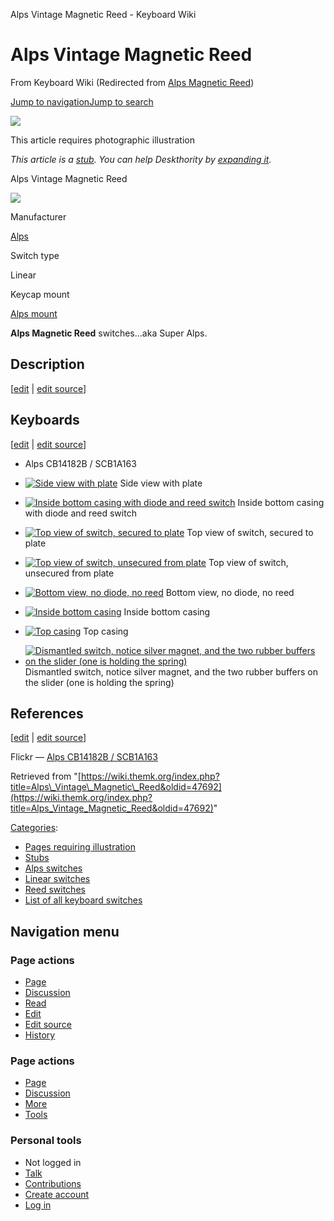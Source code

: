 Alps Vintage Magnetic Reed - Keyboard Wiki

Alps Vintage Magnetic Reed
==========================

From Keyboard Wiki (Redirected from [Alps Magnetic Reed](https://wiki.themk.org/index.php?title=Alps_Magnetic_Reed&redirect=no "Alps Magnetic Reed")) 

[Jump to navigation](https://wiki.themk.org/index.php/Alps_Magnetic_Reed#column-one)[Jump to search](https://wiki.themk.org/index.php/Alps_Magnetic_Reed#searchInput)

![](https://wiki.themk.org/images/1/1a/Template_icon--Illustration.png)

This article requires photographic illustration

*This article is a [stub](https://wiki.themk.org/index.php/Deskthority:stub "Deskthority:stub"). You can help Deskthority by [expanding it](https://wiki.themk.org/index.php?title=Alps_Vintage_Magnetic_Reed&action=edit).*

Alps Vintage Magnetic Reed

[![](https://wiki.themk.org/images/thumb/c/c7/Alps_magnetic_reed_top_view.jpg/500px-Alps_magnetic_reed_top_view.jpg)](https://wiki.themk.org/index.php/File:Alps_magnetic_reed_top_view.jpg)

Manufacturer

[Alps](https://wiki.themk.org/index.php/Alps "Alps")

Switch type

Linear

Keycap mount

[Alps mount](https://wiki.themk.org/index.php/Alps_mount "Alps mount")

**Alps Magnetic Reed** switches...aka Super Alps.

Description
-----------

\[[edit](https://wiki.themk.org/index.php?title=Alps_Vintage_Magnetic_Reed&veaction=edit&section=1 "Edit section: Description") | [edit source](https://wiki.themk.org/index.php?title=Alps_Vintage_Magnetic_Reed&action=edit&section=1 "Edit section's source code: Description")\]

Keyboards
---------

\[[edit](https://wiki.themk.org/index.php?title=Alps_Vintage_Magnetic_Reed&veaction=edit&section=2 "Edit section: Keyboards") | [edit source](https://wiki.themk.org/index.php?title=Alps_Vintage_Magnetic_Reed&action=edit&section=2 "Edit section's source code: Keyboards")\]

*   Alps CB14182B / SCB1A163<ref name="HaaTa" />

*   [![Side view with plate<ref name="HaaTa"/>](https://wiki.themk.org/images/thumb/7/70/Alps_magnetic_reed_plate_side_view.jpg/499px-Alps_magnetic_reed_plate_side_view.jpg)](https://wiki.themk.org/index.php/File:Alps_magnetic_reed_plate_side_view.jpg "Side view with plate<ref name=\"HaaTa\"/>") Side view with plate<ref name="HaaTa"/> 
*   [![Inside bottom casing with diode and reed switch](https://wiki.themk.org/images/thumb/1/12/Alps_magnetic_reed_inside_bottom_casing.jpg/499px-Alps_magnetic_reed_inside_bottom_casing.jpg)](https://wiki.themk.org/index.php/File:Alps_magnetic_reed_inside_bottom_casing.jpg "Inside bottom casing with diode and reed switch") Inside bottom casing with diode and reed switch 
*   [![Top view of switch, secured to plate](https://wiki.themk.org/images/thumb/e/ed/Alps_magnetic_reed_switch_top_view_secured.jpg/499px-Alps_magnetic_reed_switch_top_view_secured.jpg)](https://wiki.themk.org/index.php/File:Alps_magnetic_reed_switch_top_view_secured.jpg "Top view of switch, secured to plate") Top view of switch, secured to plate 
*   [![Top view of switch, unsecured from plate](https://wiki.themk.org/images/thumb/a/af/Alps_magnetic_reed_switch_top_view_unsecured.jpg/499px-Alps_magnetic_reed_switch_top_view_unsecured.jpg)](https://wiki.themk.org/index.php/File:Alps_magnetic_reed_switch_top_view_unsecured.jpg "Top view of switch, unsecured from plate") Top view of switch, unsecured from plate 
*   [![Bottom view, no diode, no reed](https://wiki.themk.org/images/thumb/a/a5/Alps_magnetic_reed_bottom_no_diode_no_reed.jpg/499px-Alps_magnetic_reed_bottom_no_diode_no_reed.jpg)](https://wiki.themk.org/index.php/File:Alps_magnetic_reed_bottom_no_diode_no_reed.jpg "Bottom view, no diode, no reed") Bottom view, no diode, no reed 
*   [![Inside bottom casing](https://wiki.themk.org/images/thumb/9/93/Alps_magnetic_reed_inside_bottom_casing_empty.jpg/499px-Alps_magnetic_reed_inside_bottom_casing_empty.jpg)](https://wiki.themk.org/index.php/File:Alps_magnetic_reed_inside_bottom_casing_empty.jpg "Inside bottom casing") Inside bottom casing 
*   [![Top casing](https://wiki.themk.org/images/thumb/5/55/Alps_magnetic_reed_top_casing.jpg/499px-Alps_magnetic_reed_top_casing.jpg)](https://wiki.themk.org/index.php/File:Alps_magnetic_reed_top_casing.jpg "Top casing") Top casing 
*   [![Dismantled switch, notice silver magnet, and the two rubber buffers on the slider (one is holding the spring)](https://wiki.themk.org/images/thumb/f/f4/Alps_magnetic_reed_switch_dismantled.jpg/499px-Alps_magnetic_reed_switch_dismantled.jpg)](https://wiki.themk.org/index.php/File:Alps_magnetic_reed_switch_dismantled.jpg "Dismantled switch, notice silver magnet, and the two rubber buffers on the slider (one is holding the spring)") Dismantled switch, notice silver magnet, and the two rubber buffers on the slider (one is holding the spring) 

References
----------

\[[edit](https://wiki.themk.org/index.php?title=Alps_Vintage_Magnetic_Reed&veaction=edit&section=3 "Edit section: References") | [edit source](https://wiki.themk.org/index.php?title=Alps_Vintage_Magnetic_Reed&action=edit&section=3 "Edit section's source code: References")\]

<references> <ref name="HaaTa">Flickr — [Alps CB14182B / SCB1A163](http://www.flickr.com/photos/triplehaata/sets/72157635545864692/)</ref> </references>

Retrieved from "[https://wiki.themk.org/index.php?title=Alps\_Vintage\_Magnetic\_Reed&oldid=47692](https://wiki.themk.org/index.php?title=Alps_Vintage_Magnetic_Reed&oldid=47692)"

[Categories](https://wiki.themk.org/index.php/Special:Categories "Special:Categories"):

*   [Pages requiring illustration](https://wiki.themk.org/index.php/Category:Pages_requiring_illustration "Category:Pages requiring illustration")
*   [Stubs](https://wiki.themk.org/index.php/Category:Stubs "Category:Stubs")
*   [Alps switches](https://wiki.themk.org/index.php/Category:Alps_switches "Category:Alps switches")
*   [Linear switches](https://wiki.themk.org/index.php/Category:Linear_switches "Category:Linear switches")
*   [Reed switches](https://wiki.themk.org/index.php/Category:Reed_switches "Category:Reed switches")
*   [List of all keyboard switches](https://wiki.themk.org/index.php/Category:List_of_all_keyboard_switches "Category:List of all keyboard switches")

Navigation menu
---------------

### Page actions

*   [Page](https://wiki.themk.org/index.php/Alps_Vintage_Magnetic_Reed "View the content page [c]")
*   [Discussion](https://wiki.themk.org/index.php?title=Talk:Alps_Vintage_Magnetic_Reed&action=edit&redlink=1 "Discussion about the content page (page does not exist) [t]")
*   [Read](https://wiki.themk.org/index.php/Alps_Vintage_Magnetic_Reed)
*   [Edit](https://wiki.themk.org/index.php?title=Alps_Vintage_Magnetic_Reed&veaction=edit "Edit this page [v]")
*   [Edit source](https://wiki.themk.org/index.php?title=Alps_Vintage_Magnetic_Reed&action=edit "Edit the source code of this page [e]")
*   [History](https://wiki.themk.org/index.php?title=Alps_Vintage_Magnetic_Reed&action=history "Past revisions of this page [h]")

### Page actions

*   [Page](https://wiki.themk.org/index.php/Alps_Vintage_Magnetic_Reed "Page")
*   [Discussion](https://wiki.themk.org/index.php?title=Talk:Alps_Vintage_Magnetic_Reed&action=edit&redlink=1 " (page does not exist)")
*   [More](https://wiki.themk.org/index.php/Alps_Magnetic_Reed#p-cactions)
*   [Tools](https://wiki.themk.org/index.php/Alps_Magnetic_Reed#p-tb "Tools")

### Personal tools

*   Not logged in
*   [Talk](https://wiki.themk.org/index.php/Special:MyTalk "Discussion about edits from this IP address [n]")
*   [Contributions](https://wiki.themk.org/index.php/Special:MyContributions "A list of edits made from this IP address [y]")
*   [Create account](https://wiki.themk.org/index.php?title=Special:CreateAccount&returnto=Alps+Vintage+Magnetic+Reed "You are encouraged to create an account and log in; however, it is not mandatory")
*   [Log in](https://wiki.themk.org/index.php?title=Special:UserLogin&returnto=Alps+Vintage+Magnetic+Reed "You are encouraged to log in; however, it is not mandatory [o]")

[](https://wiki.themk.org/index.php/Main_Page) [](https://wiki.themk.org/index.php/Alps_Magnetic_Reed#sidebar "Jump to navigation")[](https://wiki.themk.org/index.php/Alps_Magnetic_Reed#p-personal "user tools")[](https://wiki.themk.org/index.php/Alps_Magnetic_Reed#globalWrapper "back to top")